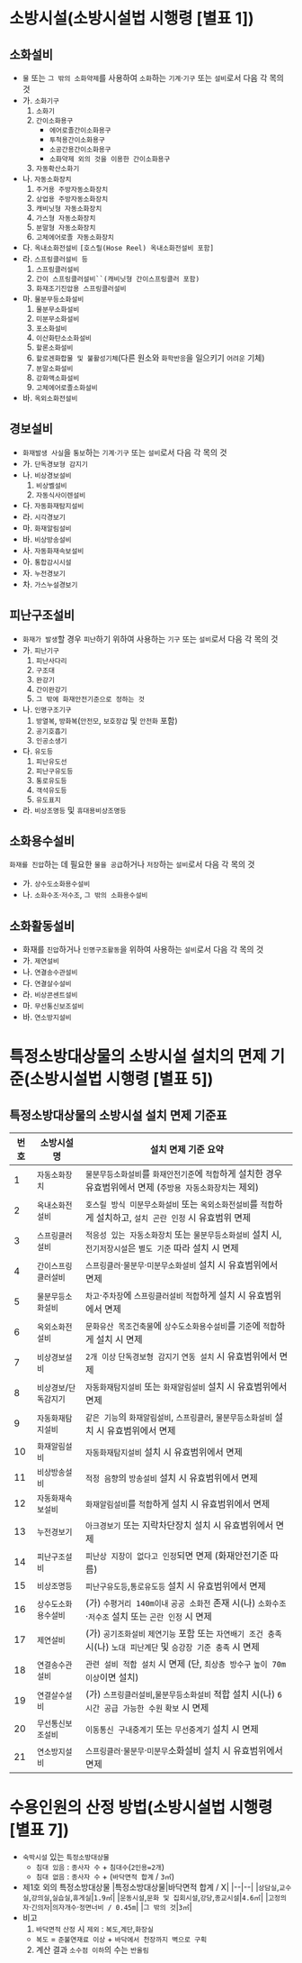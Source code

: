 # 소방시설(소방시설법 시행령 [별표 1])

## 소화설비
- `물` 또는 `그 밖의 소화약제`를 사용하여 `소화`하는 `기계`·`기구` 또는 `설비`로서 다음 각 목의 것
- 가. `소화기구`
  1. `소화기`
  2. `간이소화용구`
      - `에어로졸간이소화용구`
      - `투척용간이소화용구`
      - `소공간용간이소화용구`
      - `소화약제 외의 것을 이용한 간이소화용구`
  3. `자동확산소화기`
- 나. `자동소화장치`
  1. `주거용 주방자동소화장치`
  2. `상업용 주방자동소화장치`
  3. `캐비닛형 자동소화장치`
  4. `가스형 자동소화장치`
  5. `분말형 자동소화장치`
  6. `고체에어로졸 자동소화장치`
- 다. `옥내소화전설비` `[호스릴(Hose Reel) 옥내소화전설비 포함]`
- 라. `스프링클러설비 등`
  1. `스프링클러설비`
  2. `간이 스프링클러설비``(캐비닛형 간이스프링클러 포함)`
  3. `화재조기진압용 스프링클러설비`
- 마. `물분무등소화설비`
  1. `물분무소화설비`
  2. `미분무소화설비`
  3. `포소화설비`
  4. `이산화탄소소화설비`
  5. `할론소화설비`
  6. `할로겐화합물 및 불활성기체`(다른 원소와 `화학반응`을 일으키기 `어려운` 기체)
  7. `분말소화설비`
  8. `강화액소화설비`
  9. `고체에어로졸소화설비`
- 바. `옥외소화전설비`

## 경보설비
- `화재발생 사실`을 `통보`하는 `기계`·`기구` 또는 `설비`로서 다음 각 목의 것
- 가. `단독경보형 감지기`
- 나. `비상경보설비`
  1. `비상벨설비`
  2. `자동식사이렌설비`
- 다. `자동화재탐지설비`
- 라. `시각경보기`
- 마. `화재알림설비`
- 바. `비상방송설비`
- 사. `자동화재속보설비`
- 아. `통합감시시설`
- 자. `누전경보기`
- 차. `가스누설경보기`

## 피난구조설비
- `화재가 발생`할 경우 `피난`하기 위하여 사용하는 `기구` 또는 `설비`로서 다음 각 목의 것
- 가. `피난기구`
  1. `피난사다리`
  2. `구조대`
  3. `완강기`
  4. `간이완강기`
  5. `그 밖에 화재안전기준으로 정하는 것`
- 나. `인명구조기구`
  1. `방열복`, `방화복`(`안전모`, `보호장갑` 및 `안전화` 포함)
  2. `공기호흡기`
  3. `인공소생기`
- 다. `유도등`
  1. `피난유도선`
  2. `피난구유도등`
  3. `통로유도등`
  4. `객석유도등`
  5. `유도표지`
- 라. `비상조명등` 및 `휴대용비상조명등`

## 소화용수설비
`화재를 진압`하는 데 필요한 `물을 공급`하거나 `저장`하는 `설비`로서 다음 각 목의 것
- 가. `상수도소화용수설비`
- 나. `소화수조`·`저수조`, `그 밖의 소화용수설비`

## 소화활동설비
- 화재를 `진압`하거나 `인명구조활동`을 위하여 사용하는 `설비`로서 다음 각 목의 것
- 가. `제연설비`
- 나. `연결송수관설비`
- 다. `연결살수설비`
- 라. `비상콘센트설비`
- 마. `무선통신보조설비`
- 바. `연소방지설비`

# 특정소방대상물의 소방시설 설치의 면제 기준(소방시설법 시행령 [별표 5])

## 특정소방대상물의 소방시설 설치 면제 기준표
| 번호 | 소방시설명               | 설치 면제 기준 요약 |
|------|--------------------------|----------------------|
| 1    | `자동소화장치`             | `물분무등소화설비`를 `화재안전기준`에 `적합`하게 설치한 경우 유효범위에서 면제 (`주방용 자동소화장치`는 제외) |
| 2    | `옥내소화전설비`           | `호스릴 방식 미분무소화설비` 또는 `옥외소화전설비`를 `적합`하게 설치하고, `설치 곤란 인정` 시 유효범위 면제 |
| 3    | `스프링클러설비`          | `적응성 있는 자동소화장치` 또는 `물분무등소화설비` 설치 시, `전기저장시설`은 `별도 기준` 따라 설치 시 면제 |
| 4    | `간이스프링클러설비`       | `스프링클러`·`물분무`·`미분무소화설비` 설치 시 유효범위에서 면제 |
| 5    | `물분무등소화설비`         | `차고`·`주차장`에 `스프링클러설비` `적합`하게 설치 시 유효범위에서 면제 |
| 6    | `옥외소화전설비`           | `문화유산 목조건축물`에 `상수도소화용수설비`를 `기준`에 `적합`하게 설치 시 면제 |
| 7    | `비상경보설비`             | `2개 이상` `단독경보형 감지기` `연동 설치` 시 유효범위에서 면제 |
| 8    | `비상경보`/`단독감지기`      | `자동화재탐지설비` 또는 `화재알림설비` 설치 시 유효범위에서 면제 |
| 9    | `자동화재탐지설비`         | `같은 기능`의 `화재알림설비`, `스프링클러`, `물분무등소화설비` 설치 시 유효범위에서 면제 |
| 10   | `화재알림설비`             | `자동화재탐지설비` 설치 시 유효범위에서 면제 |
| 11   | `비상방송설비`             | `적정 음향`의 `방송설비` 설치 시 유효범위에서 면제 |
| 12   | `자동화재속보설비`         | `화재알림설비`를 `적합`하게 설치 시 유효범위에서 면제 |
| 13   | `누전경보기`               | `아크경보기` 또는 지락차단장치 설치 시 유효범위에서 면제 |
| 14   | `피난구조설비`             | `피난상 지장이 없다고 인정`되면 면제 (화재안전기준 따름) |
| 15   | `비상조명등`               | `피난구유도등`,`통로유도등` 설치 시 유효범위에서 면제 |
| 16   | `상수도소화용수설비`       | (가) `수평거리 140m이내` `공공 소화전` 존재 시(나) `소화수조`·`저수조` 설치 또는 `곤란 인정` 시 면제 |
| 17   | `제연설비`                 | (가) `공기조화설비` `제연기능` 포함 또는 `자연배기 조건 충족` 시(나) `노대 피난계단` 및 `승강장 기준 충족` 시 면제 |
| 18   | `연결송수관설비`           | `관련 설비 적합 설치` 시 면제 (단, `최상층 방수구` `높이 70m 이상`이면 설치) |
| 19   | `연결살수설비`             | (가) `스프링클러설비`,`물분무등소화설비` 적합 설치 시(나) `6시간 공급 가능한 수원` `확보` 시 면제 |
| 20   | `무선통신보조설비`         | `이동통신 구내중계기` 또는 `무선중계기` 설치 시 면제 |
| 21   | `연소방지설비`             | `스프링클러`·`물분무`·`미분무`소화설비 설치 시 유효범위에서 면제 |

# 수용인원의 산정 방법(소방시설법 시행령 [별표 7])
- `숙박시설` 있는 `특정소방대상물`
  - `침대 있음` : `종사자 수` + `침대수`(`2인용=2개`)
  - `침대 없음` : `종사자 수` + (`바닥면적 합계` / `3㎡`)
- 제1호 외의 특정소방대상물
  |특정소방대상물|바닥면적 합계 / X|
  |--|--|
  |`상담실`,`교수실`,`강의실`,`실습실`,`휴게실`|`1.9㎡`|
  |`운동시설`,`문화 및 집회시설`,`강당`,`종교시설`|`4.6㎡`|
  |`고정의자`·`긴의자`|`의자개수`·`정면너비 / 0.45m`|
  |`그 밖의 것`|`3㎡`|
- 비고
  1. `바닥면적` `산정` 시 `제외` : `복도`,`계단`,`화장실`
    - `복도` = `준불연재료 이상` + `바닥에서 천장까지 벽으로 구획`
  2. 계산 결과 `소수점 이하`의 수는 `반올림`